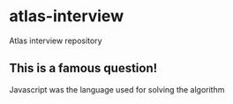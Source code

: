 # atlas-interview
Atlas interview repository

## This is a famous question!
Javascript was the language used for solving the algorithm
